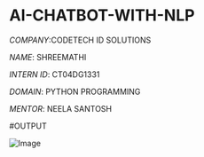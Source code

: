 # AI-CHATBOT-WITH-NLP

*COMPANY*:CODETECH ID SOLUTIONS

*NAME*: SHREEMATHI

*INTERN ID*: CT04DG1331

*DOMAIN*: PYTHON PROGRAMMING

*MENTOR*: NEELA SANTOSH

#OUTPUT



![Image](https://github.com/user-attachments/assets/edf2f748-0ef8-40f4-b78d-e1c97d6fb40d)
